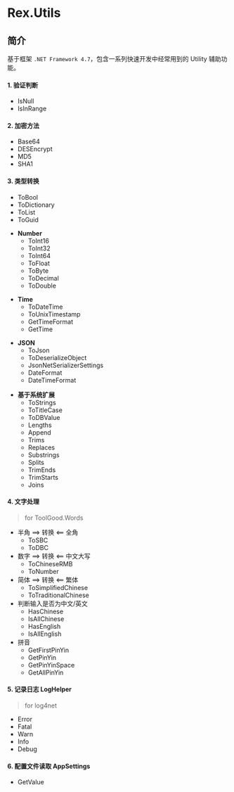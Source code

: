 # Rex.Utils

## 简介
基于框架 `.NET Framework 4.7`，包含一系列快速开发中经常用到的 Utility 辅助功能。

#### 1. 验证判断
- IsNull
- IsInRange

#### 2. 加密方法
- Base64
- DESEncrypt
- MD5
- SHA1

#### 3. 类型转换
- ToBool
- ToDictionary
- ToList
- ToGuid

* **Number**
  * ToInt16
  * ToInt32
  * ToInt64
  * ToFloat
  * ToByte
  * ToDecimal
  * ToDouble

- **Time**
  * ToDateTime
  * ToUnixTimestamp
  * GetTimeFormat
  * GetTime

* **JSON**
  * ToJson
  * ToDeserializeObject
  * JsonNetSerializerSettings
  * DateFormat
  * DateTimeFormat

- **基于系统扩展**
  * ToStrings
  * ToTitleCase
  * ToDBValue
  * Lengths
  * Append
  * Trims
  * Replaces
  * Substrings
  * Splits
  * TrimEnds
  * TrimStarts
  * Joins

#### 4. 文字处理
> for ToolGood.Words

 * 半角 ==> 转换 <== 全角
   * ToSBC
   * ToDBC
 * 数字 ==> 转换 <== 中文大写
   * ToChineseRMB
   * ToNumber
 * 简体 ==> 转换 <== 繁体
   * ToSimplifiedChinese
   * ToTraditionalChinese
 * 判断输入是否为中文/英文
   * HasChinese
   * IsAllChinese
   * HasEnglish
   * IsAllEnglish
 * 拼音
   * GetFirstPinYin
   * GetPinYin
   * GetPinYinSpace
   * GetAllPinYin

#### 5. 记录日志 LogHelper
> for log4net

- Error
- Fatal
- Warn
- Info
- Debug

#### 6. 配置文件读取 AppSettings
- GetValue
